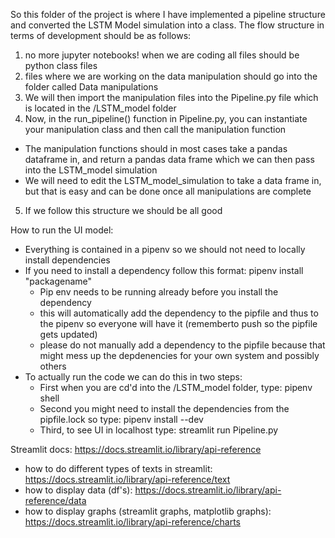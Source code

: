 So this folder of the project is where I have implemented a pipeline structure and converted the LSTM Model simulation into a class.
The flow structure in terms of development should be as follows:

1. no more jupyter notebooks! when we are coding all files should be python class files
2. files where we are working on the data manipulation should go into the folder called Data manipulations
3. We will then import the manipulation files into the Pipeline.py file which is located in the /LSTM_model folder
4. Now, in the run_pipeline() function in Pipeline.py, you can instantiate your manipulation class and then call the manipulation function

- The manipulation functions should in most cases take a pandas dataframe in, and return a pandas data frame which we can then pass into the LSTM_model simulation
- We will need to edit the LSTM_model_simulation to take a data frame in, but that is easy and can be done once all manipulations are complete

5. If we follow this structure we should be all good

How to run the UI model:

- Everything is contained in a pipenv so we should not need to locally install dependencies
- If you need to install a dependency follow this format: pipenv install "packagename"
  - Pip env needs to be running already before you install the dependency
  - this will automatically add the dependency to the pipfile and thus to the pipenv so everyone will have it (rememberto push so the pipfile gets updated)
  - please do not manually add a dependency to the pipfile because that might mess up the depdenencies for your own system and possibly others
- To actually run the code we can do this in two steps:
  - First when you are cd'd into the /LSTM_model folder, type: pipenv shell
  - Second you might need to install the dependencies from the pipfile.lock so type: pipenv install --dev
  - Third, to see UI in localhost type: streamlit run Pipeline.py

Streamlit docs: https://docs.streamlit.io/library/api-reference

- how to do different types of texts in streamlit: https://docs.streamlit.io/library/api-reference/text
- how to display data (df's): https://docs.streamlit.io/library/api-reference/data
- how to display graphs (streamlit graphs, matplotlib graphs): https://docs.streamlit.io/library/api-reference/charts

